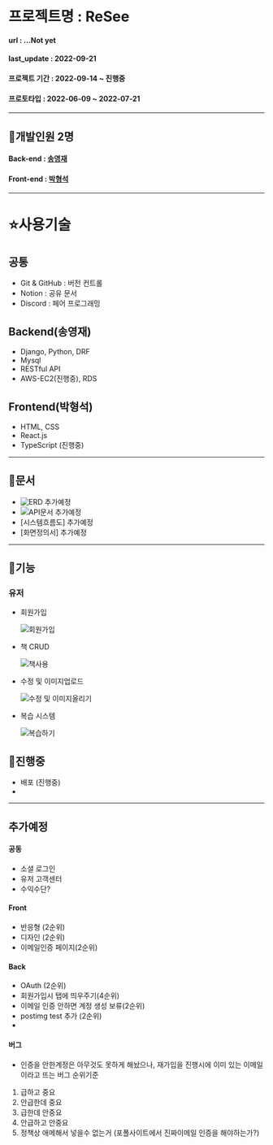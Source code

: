 # 프로젝트명 : ReSee

#### url : ...Not yet
#### last_update : 2022-09-21
#### 프로젝트 기간 : 2022-09-14 ~ 진행중
#### 프로토타입 : 2022-06-09 ~ 2022-07-21
---

## 🙉개발인원 2명

#### Back-end : [송영재](https://github.com/djgnfj-svg)
#### Front-end : [박형석](https://github.com/b-hyoung)

---

# ⭐️사용기술
## 공통
- Git & GitHub : 버전 컨트롤
- Notion : 공유 문서
- Discord : 페어 프로그래밍

## Backend(송영재)

- Django, Python, DRF
- Mysql
- RESTful API
- AWS-EC2(진행중), RDS

## Frontend(박형석)
- HTML, CSS
- React.js
- TypeScript (진행중)
---
## 👜문서

- ![ERD](https://www.erdcloud.com/d/XhuoHNQ8E5XDYvMaM) 추가예정
- ![API문서](https://reseep.com:8000/swagger) 추가예정
- [시스템흐름도] 추가예정
- [화면정의서] 추가예정

---

## 💎기능
### 유저

- 회원가입

    ![회원가입](https://user-images.githubusercontent.com/87049249/189102596-a3e7632a-61a4-4f13-8286-65ca5c784fdd.gif)

- 책 CRUD

    ![책사용](https://user-images.githubusercontent.com/87049249/189107028-de391920-3719-4b22-9f5e-f09d4a2c8d04.gif)

- 수정 및 이미지업로드

    ![수정 및 이미지올리기](https://user-images.githubusercontent.com/87049249/189108741-3191da89-83b6-46fd-8052-fd81f138c193.gif)

- 복습 시스템

    ![복습하기](https://user-images.githubusercontent.com/87049249/189250292-f2956d70-9dee-4ef7-937b-7398ed260a49.gif)


## 🦼진행중
- 배포 (진행중)
- 
---
## 추가예정
#### 공동
- 소셜 로그인
- 유저 고객센터
- 수익수단?

#### Front
- 반응형 (2순위)
- 디자인 (2순위)
- 이메일인증 페이지(2순위)

#### Back 
- OAuth (2순위)
- 회원가입시 탭에 띄우주기(4순위)
- 이메일 인증 안하면 계정 생성 보류(2순위)
- postimg test 추가 (2순위)
- 

#### 버그
- 인증을 안한계정은 아무것도 못하게 해놨으나, 재가입을 진행시에 이미 있는 이메일이라고 뜨는 버그
순위기준
1. 급하고 중요
2. 안급한데 중요
3. 급한데 안중요
4. 안급하고 안중요
5. 정책상 애메해서 넣을수 없는거 (포폴사이트에서 진짜이메일 인증을 해야하는가?)
